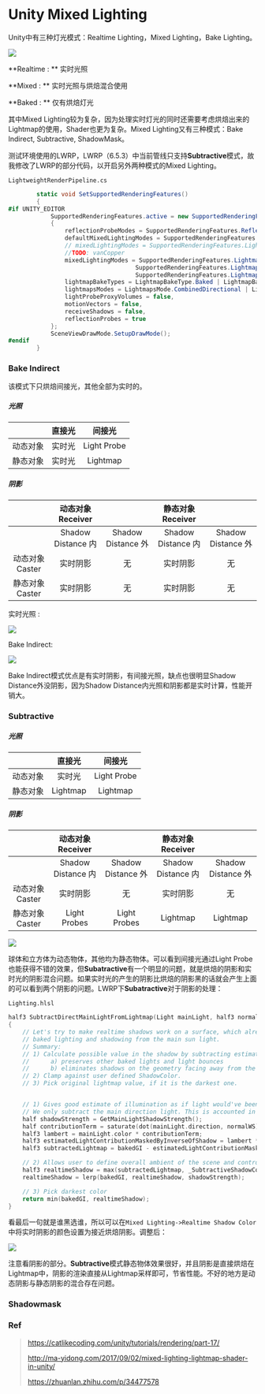 # Unity Mixed Lighting

Unity中有三种灯光模式：Realtime Lighting，Mixed Lighting，Bake Lighting。

![](./images/Mix_00.png)

**Realtime : ** 实时光照

**Mixed : ** 实时光照与烘焙混合使用

**Baked : ** 仅有烘焙灯光

其中Mixed Lighting较为复杂，因为处理实时灯光的同时还需要考虑烘焙出来的Lightmap的使用，Shader也更为复杂。Mixed Lighting又有三种模式：Bake Indirect, Subtractive, ShadowMask。

测试环境使用的LWRP，LWRP（6.5.3）中当前管线只支持**Subtractive**模式，故我修改了LWRP的部分代码，以开启另外两种模式的Mixed Lighting。

`LightweightRenderPipeline.cs`

```c#
        static void SetSupportedRenderingFeatures()
        {
#if UNITY_EDITOR
            SupportedRenderingFeatures.active = new SupportedRenderingFeatures()
            {
                reflectionProbeModes = SupportedRenderingFeatures.ReflectionProbeModes.None,
                defaultMixedLightingModes = SupportedRenderingFeatures.LightmapMixedBakeModes.Subtractive,
                // mixedLightingModes = SupportedRenderingFeatures.LightmapMixedBakeModes.Subtractive,
                //TODO: vanCopper
                mixedLightingModes = SupportedRenderingFeatures.LightmapMixedBakeModes.Subtractive | 
                                    SupportedRenderingFeatures.LightmapMixedBakeModes.IndirectOnly |
                                    SupportedRenderingFeatures.LightmapMixedBakeModes.Shadowmask,
                lightmapBakeTypes = LightmapBakeType.Baked | LightmapBakeType.Mixed,
                lightmapsModes = LightmapsMode.CombinedDirectional | LightmapsMode.NonDirectional,
                lightProbeProxyVolumes = false,
                motionVectors = false,
                receiveShadows = false,
                reflectionProbes = true
            };
            SceneViewDrawMode.SetupDrawMode();
#endif
        }
```

### Bake Indirect

该模式下只烘焙间接光，其他全部为实时的。

##### 光照

|          | 直接光 |   间接光    |
| :------: | :----: | :---------: |
| 动态对象 | 实时光 | Light Probe |
| 静态对象 | 实时光 |  Lightmap   |

##### 阴影

|                 | 动态对象 Receiver  |                    | 静态对象 Receiver  |                    |
| :-------------: | :----------------: | :----------------: | :----------------: | :----------------: |
|                 | Shadow Distance 内 | Shadow Distance 外 | Shadow Distance 内 | Shadow Distance 外 |
| 动态对象 Caster |      实时阴影      |         无         |      实时阴影      |         无         |
| 静态对象 Caster |      实时阴影      |         无         |      实时阴影      |         无         |

实时光照 : 

![](./images/Mix_01.png)

Bake Indirect:

![](./images/Mix_02.png)

Bake Indirect模式优点是有实时阴影，有间接光照，缺点也很明显Shadow Distance外没阴影，因为Shadow Distance内光照和阴影都是实时计算，性能开销大。

### Subtractive

##### 光照

|          |  直接光  |   间接光    |
| :------: | :------: | :---------: |
| 动态对象 |  实时光  | Light Probe |
| 静态对象 | Lightmap |  Lightmap   |

##### 阴影

|                 | 动态对象 Receiver  |                    | 静态对象 Receiver  |                    |
| :-------------: | :----------------: | :----------------: | :----------------: | :----------------: |
|                 | Shadow Distance 内 | Shadow Distance 外 | Shadow Distance 内 | Shadow Distance 外 |
| 动态对象 Caster |      实时阴影      |         无         |      实时阴影      |         无         |
| 静态对象 Caster |    Light Probes    |    Light Probes    |      Lightmap      |      Lightmap      |

![](./images/Mix_03.gif)

球体和立方体为动态物体，其他均为静态物体。可以看到间接光通过Light Probe也能获得不错的效果，但**Subatractive**有一个明显的问题，就是烘焙的阴影和实时光的阴影混合问题。如果实时光的产生的阴影比烘焙的阴影黑的话就会产生上面的可以看到两个阴影的问题。LWRP下**Subatractive**对于阴影的处理：

`Lighting.hlsl`

```c
half3 SubtractDirectMainLightFromLightmap(Light mainLight, half3 normalWS, half3 bakedGI)
{
    // Let's try to make realtime shadows work on a surface, which already contains
    // baked lighting and shadowing from the main sun light.
    // Summary:
    // 1) Calculate possible value in the shadow by subtracting estimated light contribution from the places occluded by realtime shadow:
    //      a) preserves other baked lights and light bounces
    //      b) eliminates shadows on the geometry facing away from the light
    // 2) Clamp against user defined ShadowColor.
    // 3) Pick original lightmap value, if it is the darkest one.


    // 1) Gives good estimate of illumination as if light would've been shadowed during the bake.
    // We only subtract the main direction light. This is accounted in the contribution term below.
    half shadowStrength = GetMainLightShadowStrength();
    half contributionTerm = saturate(dot(mainLight.direction, normalWS));
    half3 lambert = mainLight.color * contributionTerm;
    half3 estimatedLightContributionMaskedByInverseOfShadow = lambert * (1.0 - mainLight.shadowAttenuation);
    half3 subtractedLightmap = bakedGI - estimatedLightContributionMaskedByInverseOfShadow;

    // 2) Allows user to define overall ambient of the scene and control situation when realtime shadow becomes too dark.
    half3 realtimeShadow = max(subtractedLightmap, _SubtractiveShadowColor.xyz);
    realtimeShadow = lerp(bakedGI, realtimeShadow, shadowStrength);

    // 3) Pick darkest color
    return min(bakedGI, realtimeShadow);
}
```

看最后一句就是谁黑选谁，所以可以在`Mixed Lighting->Realtime Shadow Color`中将实时阴影的颜色设置为接近烘焙阴影。调整后：

![](./images/Mix_04.gif)

注意看阴影的部分。**Subtractive**模式静态物体效果很好，并且阴影是直接烘焙在Lightmap中，阴影的渲染直接从Lightmap采样即可，节省性能。不好的地方是动态阴影与静态阴影的混合存在问题。

### Shadowmask



### Ref

>https://catlikecoding.com/unity/tutorials/rendering/part-17/
>
>http://ma-yidong.com/2017/09/02/mixed-lighting-lightmap-shader-in-unity/
>
>https://zhuanlan.zhihu.com/p/34477578

